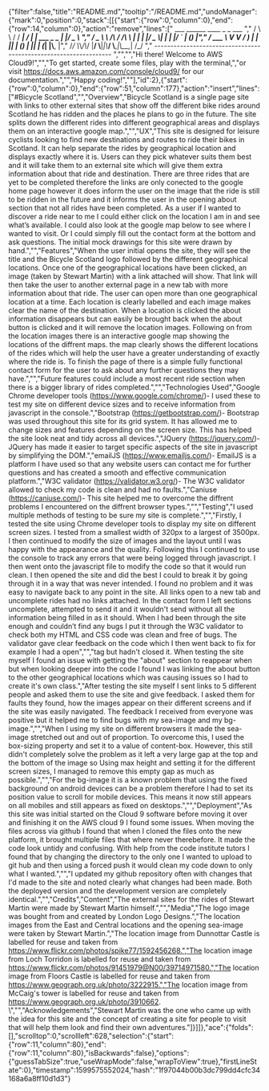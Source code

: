 {"filter":false,"title":"README.md","tooltip":"/README.md","undoManager":{"mark":0,"position":0,"stack":[[{"start":{"row":0,"column":0},"end":{"row":14,"column":0},"action":"remove","lines":["         ___        ______     ____ _                 _  ___  ","        / \\ \\      / / ___|   / ___| | ___  _   _  __| |/ _ \\ ","       / _ \\ \\ /\\ / /\\___ \\  | |   | |/ _ \\| | | |/ _` | (_) |","      / ___ \\ V  V /  ___) | | |___| | (_) | |_| | (_| |\\__, |","     /_/   \\_\\_/\\_/  |____/   \\____|_|\\___/ \\__,_|\\__,_|  /_/ "," ----------------------------------------------------------------- ","","","Hi there! Welcome to AWS Cloud9!","","To get started, create some files, play with the terminal,","or visit https://docs.aws.amazon.com/console/cloud9/ for our documentation.","","Happy coding!",""],"id":2},{"start":{"row":0,"column":0},"end":{"row":51,"column":177},"action":"insert","lines":["#Bicycle Scotland","","Overview","Bicycle Scotland is a single page site with links to other external sites that show off the different bike rides around Scotland he has ridden and the places he plans to go in the future. The site splits down the different rides into different geographical areas and displays them on an interactive google map.","","UX","This site is designed for leisure cyclists looking to find new destinations and routes to ride their bikes in Scotland. It can help separate the rides by geographical location and displays exactly where it is. Users can they pick whatever suits them best and it will take them to an external site which will give them extra information about that ride and destination. There are three rides that are yet to be completed therefore the links are only conected to the google home page however it does inform the user on the image that the ride is still to be ridden in the future and it informs the user in the opening about section that not all rides have been completed. As a user if I wanted to discover a ride near to me I could either click on the location I am in and see what’s available. I could also look at the google map below to see where I wanted to visit. Or I could simply fill out the contact form at the bottom and ask questions. The initial mock drawings for this site were drawn by hand.","","Features","When the user initial opens the site, they will see the title and the Bicycle Scotland logo followed by the different geographical locations. Once one of the geographical locations have been clicked, an image (taken by Stewart Martin) with a link attached will show. That link will then take the user to another external page in a new tab with more information about that ride. The user can open more than one geographical location at a time. Each location is clearly labelled and each image makes clear the name of the destination. When a location is clicked the about information disappears but can easily be brought back when the about button is clicked and it will remove the location images. Following on from the location images there is an interactive google map showing the locations of the diffrent maps. the map clearly shows the different locations of the rides which will help the user have a greater understanding of exactly where the ride is. To finish the page of there is a simple fully functional contact form for the user to ask about any further questions they may have.","","Future features could include a most recent ride section when there is a bigger library of rides completed.","","Technologies Used","Google Chrome developer tools (https://www.google.com/chrome/)- I used these to test my site on different device sizes and to receive information from javascript in the console.","Bootstrap (https://getbootstrap.com/)- Bootstrap was used throughout this site for its grid system. It has allowed me to change sizes and features depending on the screen size. This has helped the site look neat and tidy across all devices.","JQuery (https://jquery.com/)- JQuery has made it easier to target specific aspects of the site in javascript by simplifying the DOM.","emailJS (https://www.emailjs.com/)- EmailJS is a platform I have used so that any website users can contact me for further questions and has created a smooth and effective communication platform.","W3C validator (https://validator.w3.org/)- The W3C validator allowed to check my code is clean and had no faults.","Caniuse (https://caniuse.com/)- This site helped me to overcome the diffrent problems I encountered on the diffrent browser types.","","Testing","I used multiple methods of testing to be sure my site is complete.","","Firstly, I tested the site using Chrome developer tools to display my site on different screen sizes. I tested from a smallest width of 320px to a largest of 3500px. I then continued to modify the size of images and the layout until I was happy with the appearance and the quality. Following this I continued to use the console to track any errors that were being logged through javascript. I then went onto the javascript file to modify the code so that it would run clean. I then opened the site and did the best I could to break it by going through it in a way that was never intended. I found no problem and it was easy to navigate back to any point in the site. All links open to a new tab and uncomplete rides had no links attached. In the contact form I left sections uncomplete, attempted to send it and it wouldn't send without all the information being filled in as it should. When I had been through the site enough and couldn’t find any bugs I put it through the W3C validator to check both my HTML and CSS code was clean and free of bugs. The validator gave clear feedback on the code which I then went back to fix for example I had a open","","tag but hadn't closed it. When testing the site myself I found an issue with getting the \"about\" section to reappear when but when looking deeper into the code I found I was linking the about button to the other geographical locations which was causing issues so I had to create it's own class.","After testing the site myself I sent links to 5 different people and asked them to use the site and give feedback. I asked them for faults they found, how the images appear on their different screens and if the site was easily navigated. The feedback I received from everyone was positive but it helped me to find bugs with my sea-image and my bg-image.","","When I using my site on different browsers it made the sea-image stretched out and out of proportion. To overcome this, I used the box-sizing property and set it to a value of content-box. However, this still didn't completely solve the problem as it left a very large gap at the top and the bottom of the image so Using max height and setting it for the different screen sizes, I managed to remove this empty gap as much as possible.","","For the bg-image it is a known problem that using the fixed background on android devices can be a problem therefore I had to set its position value to scroll for mobile devices. This means it now still appears on all mobiles and still appears as fixed on desktops.","","Deployment","As this site was initial started on the Cloud 9 software before moving it over and finishing it on the AWS cloud 9 I found some issues. When moving the files across via github I found that when I cloned the files onto the new platform, it brought multiple files that where never therebefore. It made the code look untidy and confusing. With help from the code institute tutors I found that by changing the directory to the only one I wanted to upload to git hub and then using a forced push it would clean my code down to only what I wanted.","","I updated my github repository often with changes that I'd made to the site and noted clearly what changes had been made. Both the deployed version and the development version are completely identical.","","Credits","Content","The external sites for the rides of Stewart Martin were made by Stewart Martin himself.","","Media","The logo image was bought from and created by London Logo Designs.","The location images from the East and Central locations and the opening sea-image were taken by Stewart Martin.","The location image from Dunnottar Castle is labelled for reuse and taken from https://www.flickr.com/photos/spike77/1592456268.","The location image from Loch Torridon is labelled for reuse and taken from https://www.flickr.com/photos/91451979@N00/39714971580.","The location image from Floors Castle is labelled for reuse and taken from https://www.geograph.org.uk/photo/3222915.","The location image from McCaig's tower is labelled for reuse and taken from https://www.geograph.org.uk/photo/3910662. \\","","Acknowledgements","Stewart Martin was the one who came up with the idea for this site and the concept of creating a site for people to visit that will help them look and find their own adventures."]}]]},"ace":{"folds":[],"scrolltop":0,"scrollleft":628,"selection":{"start":{"row":11,"column":80},"end":{"row":11,"column":80},"isBackwards":false},"options":{"guessTabSize":true,"useWrapMode":false,"wrapToView":true},"firstLineState":0},"timestamp":1599575552024,"hash":"1f97044b00b3dc799dd4cfc34168a6a8ff10d1d3"}